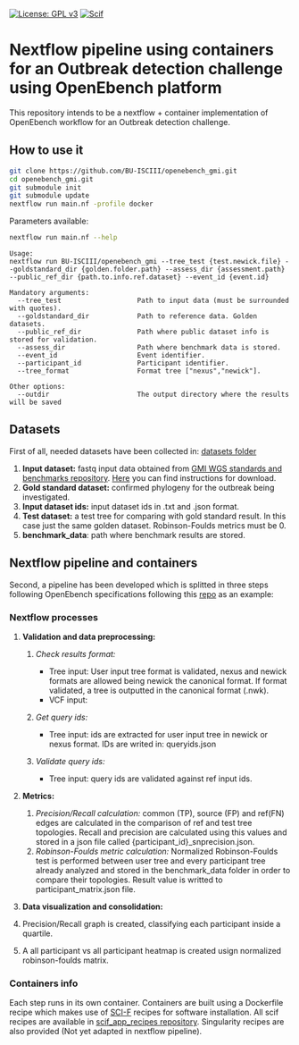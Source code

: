 [![License: GPL v3](https://img.shields.io/badge/License-GPL%20v3-blue.svg)](https://www.gnu.org/licenses/gpl-3.0) [![Scif](https://img.shields.io/badge/Filesystem-Scientific-brightgreen.svg)](https://sci-f.github.io)

# Nextflow pipeline using containers for an Outbreak detection challenge using OpenEbench platform

This repository intends to be a nextflow + container implementation of OpenEbench workflow for an Outbreak detection challenge. 
## How to use it

```Bash
git clone https://github.com/BU-ISCIII/openebench_gmi.git
cd openebench_gmi.git
git submodule init
git submodule update
nextflow run main.nf -profile docker 
```
Parameters available:
```Bash
nextflow run main.nf --help
```

```
Usage:
nextflow run BU-ISCIII/openebench_gmi --tree_test {test.newick.file} --goldstandard_dir {golden.folder.path} --assess_dir {assessment.path} --public_ref_dir {path.to.info.ref.dataset} --event_id {event.id}

Mandatory arguments:
  --tree_test                   Path to input data (must be surrounded with quotes).
  --goldstandard_dir            Path to reference data. Golden datasets.
  --public_ref_dir              Path where public dataset info is stored for validation.
  --assess_dir                  Path where benchmark data is stored.
  --event_id                    Event identifier.
  --participant_id              Participant identifier.
  --tree_format                 Format tree ["nexus","newick"].

Other options:
  --outdir                      The output directory where the results will be saved
```


## Datasets
First of all, needed datasets have been collected in: [datasets folder](datasets)

1. **Input dataset:** fastq input data obtained from [GMI WGS standards and benchmarks repository](https://github.com/globalmicrobialidentifier-WG3/datasets). [Here](datasets/inputDataset/Readme.me) you can find instructions for download.
2. **Gold standard dataset:** confirmed phylogeny for the outbreak being investigated.
3. **Input dataset ids:** input dataset ids in .txt and .json format.
4. **Test dataset:** a test tree for comparing with gold standard result. In this case just the same golden dataset. Robinson-Foulds metrics must be 0.
5. **benchmark_data**: path where benchmark results are stored.

## Nextflow pipeline and containers
Second, a pipeline has been developed which is splitted in three steps following OpenEbench specifications following this [repo](https://github.com/inab/opeb-submission) as an example:

### Nextflow processes
1. **Validation and data preprocessing:**
   1. *Check results format:* 
      - Tree input: User input tree format is validated, nexus and newick formats are allowed being newick the canonical format. If format validated, a tree is outputted in the canonical format (.nwk).
      - VCF input:
    
   2. *Get query ids:* 
      - Tree input: ids are extracted for user input tree in newick or nexus format. IDs are writed in: queryids.json 
    
   3. *Validate query ids:* 
      - Tree input: query ids are validated against ref input ids.

2. **Metrics:**
   1. *Precision/Recall calculation:* common (TP), source (FP) and ref(FN) edges are calculated in the comparison of ref and test tree topologies. Recall and precision are calculated using this values and stored in a json file called {participant_id}_snprecision.json.
   2. *Robinson-Foulds metric calculation:* Normalized Robinson-Foulds test is performed between user tree and every participant tree already analyzed and stored in the benchmark_data folder in order to compare their topologies. Result value is writted to participant_matrix.json file.
  
3. **Data visualization and consolidation:**
  1. Precision/Recall graph is created, classifying each participant inside a quartile.
  2. A all participant vs all participant heatmap is created usign normalized robinson-foulds matrix.

### Containers info

Each step runs in its own container. Containers are built using a Dockerfile recipe which makes use of [SCI-F](https://sci-f.github.io/) recipes for software installation. All scif recipes are available in [scif_app_recipes repository](https://github.com/BU-ISCIII/scif_app_recipes). Singularity recipes are also provided (Not yet adapted in nextflow pipeline).

